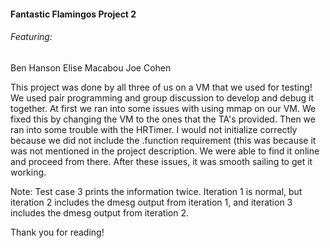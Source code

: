 #### Fantastic Flamingos Project 2
###### Featuring:
Ben Hanson
Elise Macabou
Joe Cohen

This project was done by all three of us on a VM that we used for testing! We used pair programming and group discussion to develop and debug it together. At first we ran into some issues with using mmap on our VM. We fixed this by changing the VM to the ones that the TA's provided. Then we ran into some trouble with the HRTimer. I would not initialize correctly because we did not include the .function requirement (this was because it was not mentioned in the project description. We were able to find it online and proceed from there. After these issues, it was smooth sailing to get it working. 

Note: Test case 3 prints the information twice. Iteration 1 is normal, but iteration 2 includes the dmesg output from iteration 1, and iteration 3 includes the dmesg output from iteration 2.

Thank you for reading!
